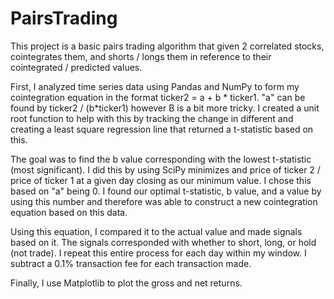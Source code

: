 # PairsTrading

This project is a basic pairs trading algorithm that given 2 correlated stocks, cointegrates them, and shorts / longs them in reference to 
their cointegrated / predicted values. 

First, I analyzed time series data using Pandas and NumPy to form my cointegration equation in the format ticker2 = a + b * ticker1.
"a" can be found by  ticker2 / (b*ticker1) however B is a bit more tricky. I created a unit root function to help with this by tracking
the change in different and creating a least square regression line that returned a t-statistic based on this. 

The goal was to find the b value corresponding with the lowest t-statistic (most significant). I did this by using 
SciPy minimizes and price of ticker 2 / price of ticker 1 at a given day closing as our minimum value. I chose this based on "a" being 0.
I found our optimal t-statistic, b value, and a value by using this number and therefore was able to construct a new cointegration equation
based on this data. 

Using this equation, I compared it to the actual value and made signals based on it. The signals corresponded with whether to short,
long, or hold (not trade). I repeat this entire process for each day within my window. I subtract a 0.1% transaction fee for each transaction
made. 

Finally, I use Matplotlib to plot the gross and net returns.
